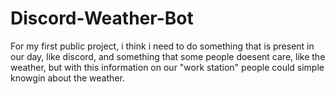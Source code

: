 # Discord-Weather-Bot
For my first public project, i think i need to do something that is present in our day, like discord, and something that some people doesent care, like the weather, but with this information on our "work station" people could simple knowgin about the weather.
